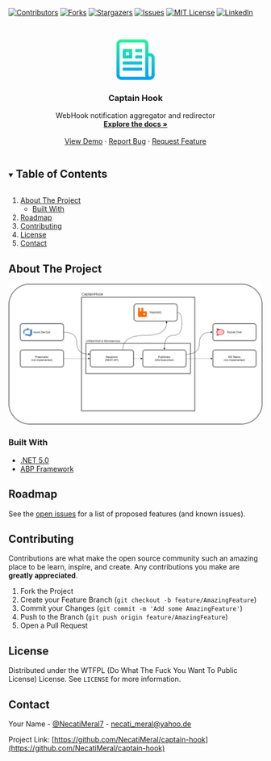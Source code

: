 [![Contributors][contributors-shield]][contributors-url]
[![Forks][forks-shield]][forks-url]
[![Stargazers][stars-shield]][stars-url]
[![Issues][issues-shield]][issues-url]
[![MIT License][license-shield]][license-url]
[![LinkedIn][linkedin-shield]][linkedin-url]

<!-- PROJECT LOGO -->
<br />
<p align="center">
  <a href="https://github.com/NecatiMeral/captain-hook">
    <img src="images/logo.png" alt="Logo" width="80" height="80">
  </a>

  <h3 align="center">Captain Hook</h3>

  <p align="center">
    WebHook notification aggregator and redirector
    <br />
    <a href="https://github.com/NecatiMeral/captain-hook"><strong>Explore the docs »</strong></a>
    <br />
    <br />
    <a href="https://github.com/NecatiMeral/captain-hook">View Demo</a>
    ·
    <a href="https://github.com/NecatiMeral/captain-hook/issues">Report Bug</a>
    ·
    <a href="https://github.com/NecatiMeral/captain-hook/issues">Request Feature</a>
  </p>
</p>

<!-- TABLE OF CONTENTS -->
<details open="open">
  <summary><h2 style="display: inline-block">Table of Contents</h2></summary>
  <ol>
    <li>
      <a href="#about-the-project">About The Project</a>
      <ul>
        <li><a href="#built-with">Built With</a></li>
      </ul>
    </li>
    <li><a href="#roadmap">Roadmap</a></li>
    <li><a href="#contributing">Contributing</a></li>
    <li><a href="#license">License</a></li>
    <li><a href="#contact">Contact</a></li>
  </ol>
</details>

<!-- ABOUT THE PROJECT -->
## About The Project

[![Product Name Screen Shot][product-screenshot]](https://github.com/NecatiMeral/captain-hook)

### Built With

* [.NET 5.0](https://dotnet.microsoft.com/download/dotnet/5.0)
* [ABP Framework](https://abp.io)

<!-- ROADMAP -->
## Roadmap

See the [open issues](https://github.com/NecatiMeral/captain-hook/issues) for a list of proposed features (and known issues).

<!-- CONTRIBUTING -->
## Contributing

Contributions are what make the open source community such an amazing place to be learn, inspire, and create. Any contributions you make are **greatly appreciated**.

1. Fork the Project
2. Create your Feature Branch (`git checkout -b feature/AmazingFeature`)
3. Commit your Changes (`git commit -m 'Add some AmazingFeature'`)
4. Push to the Branch (`git push origin feature/AmazingFeature`)
5. Open a Pull Request

<!-- LICENSE -->
## License

Distributed under the WTFPL (Do What The Fuck You Want To Public License) License. See `LICENSE` for more information.

<!-- CONTACT -->
## Contact

Your Name - [@NecatiMeral7](https://twitter.com/@NecatiMeral7) - necati_meral@yahoo.de

Project Link: [https://github.com/NecatiMeral/captain-hook](https://github.com/NecatiMeral/captain-hook)

<!-- MARKDOWN LINKS & IMAGES -->
<!-- https://www.markdownguide.org/basic-syntax/#reference-style-links -->
[contributors-shield]: https://img.shields.io/github/contributors/NecatiMeral/captain-hook.svg?style=for-the-badge
[contributors-url]: https://github.com/NecatiMeral/captain-hook/graphs/contributors
[forks-shield]: https://img.shields.io/github/forks/NecatiMeral/captain-hook.svg?style=for-the-badge
[forks-url]: https://github.com/NecatiMeral/captain-hook/network/members
[stars-shield]: https://img.shields.io/github/stars/NecatiMeral/captain-hook.svg?style=for-the-badge
[stars-url]: https://github.com/NecatiMeral/captain-hook/stargazers
[issues-shield]: https://img.shields.io/github/issues/NecatiMeral/captain-hook.svg?style=for-the-badge
[issues-url]: https://github.com/NecatiMeral/captain-hook/issues
[license-shield]: https://img.shields.io/badge/license-WTFPL-brightgreen?style=for-the-badge
[license-url]: https://github.com/NecatiMeral/captain-hook/blob/main/LICENSE.md
[linkedin-shield]: https://img.shields.io/badge/-LinkedIn-black.svg?style=for-the-badge&logo=linkedin&colorB=555
[linkedin-url]: https://linkedin.com/in/necati-meral-36b979101/
[product-screenshot]: images/architecture.png